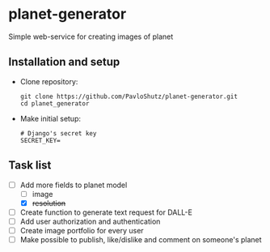 # planet-generator
Simple web-service for creating images of planet


## Installation and setup

- Clone repository:
    ```commandline
    git clone https://github.com/PavloShutz/planet-generator.git
    cd planet_generator
    ```
- Make initial setup:
    ```dotenv
  # Django's secret key
    SECRET_KEY=
  ```

## Task list
- [ ] Add more fields to planet model
  - [ ] image
  - [x] ~~resolution~~
- [ ] Create function to generate text request for DALL-E
- [ ] Add user authorization and authentication
- [ ] Create image portfolio for every user
- [ ] Make possible to publish, like/dislike and comment on someone's planet